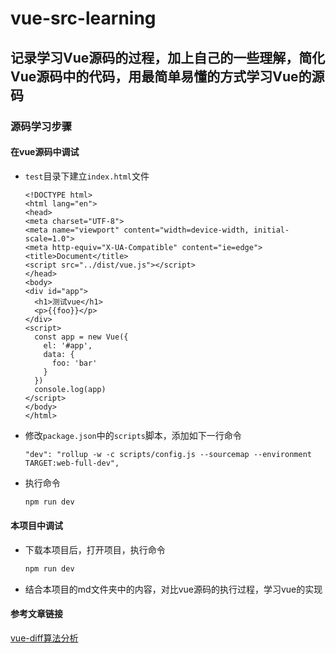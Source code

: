 # vue-src-learning

## 记录学习Vue源码的过程，加上自己的一些理解，简化Vue源码中的代码，用最简单易懂的方式学习Vue的源码

### 源码学习步骤

#### 在vue源码中调试

* `test`目录下建立`index.html`文件

  ```markup
  <!DOCTYPE html>
  <html lang="en">
  <head>
  <meta charset="UTF-8">
  <meta name="viewport" content="width=device-width, initial-scale=1.0">
  <meta http-equiv="X-UA-Compatible" content="ie=edge">
  <title>Document</title>
  <script src="../dist/vue.js"></script>
  </head>
  <body>
  <div id="app">
    <h1>测试vue</h1>
    <p>{{foo}}</p>
  </div>
  <script>
    const app = new Vue({
      el: '#app',
      data: {
        foo: 'bar'
      }
    })
    console.log(app)
  </script>
  </body>
  </html>
  ```

* 修改`package.json`中的`scripts`脚本，添加如下一行命令

  ```text
  "dev": "rollup -w -c scripts/config.js --sourcemap --environment TARGET:web-full-dev",
  ```

* 执行命令

  ```bash
  npm run dev
  ```

#### 本项目中调试

* 下载本项目后，打开项目，执行命令

  ```bash
  npm run dev
  ```

* 结合本项目的md文件夹中的内容，对比vue源码的执行过程，学习vue的实现

#### 参考文章链接

[vue-diff算法分析](http://hcysun.me/vue-design/zh/)

